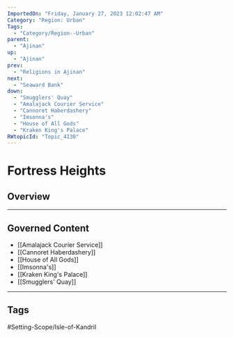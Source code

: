 ```yaml
---
ImportedOn: "Friday, January 27, 2023 12:02:47 AM"
Category: "Region: Urban"
Tags:
  - "Category/Region--Urban"
parent:
  - "Ajinan"
up:
  - "Ajinan"
prev:
  - "Religions in Ajinan"
next:
  - "Seaward Bank"
down:
  - "Smugglers' Quay"
  - "Amalajack Courier Service"
  - "Cannoret Haberdashery"
  - "Imsonna's"
  - "House of All Gods"
  - "Kraken King's Palace"
RWtopicId: "Topic_4130"
---
```

# Fortress Heights
## Overview
---
## Governed Content
- [[Amalajack Courier Service]]
- [[Cannoret Haberdashery]]
- [[House of All Gods]]
- [[Imsonna's]]
- [[Kraken King's Palace]]
- [[Smugglers' Quay]]


---
## Tags
#Setting-Scope/Isle-of-Kandril

